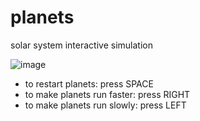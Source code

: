 # planets
solar system interactive simulation


![image](https://user-images.githubusercontent.com/91421235/227746621-1283269c-9ae4-4e2f-a958-41d1859a2768.png)

- to restart planets: press SPACE
- to make planets run faster: press RIGHT
- to make planets run slowly: press LEFT
